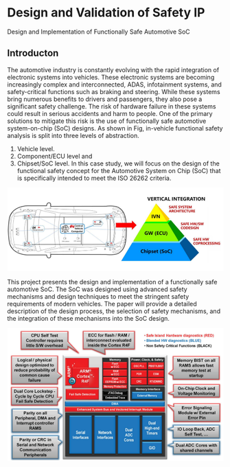 # Design and Validation of Safety IP
Design and Implementation of Functionally Safe Automotive SoC

## Introducton
The automotive industry is constantly evolving with the rapid integration of electronic systems into vehicles. These electronic systems are becoming increasingly complex and interconnected, ADAS, infotainment systems, and safety-critical functions such as braking and steering. While these systems bring numerous benefits to drivers and passengers, they also pose a significant safety challenge. The risk of hardware failure in these systems could result in serious accidents and harm to people. One of the primary solutions to mitigate this risk is the use of functionally safe automotive system-on-chip (SoC) designs. As shown in Fig, in-vehicle functional safety analysis is split into three levels of abstraction.
1. Vehicle level.
2. Component/ECU level and
3. Chipset/SoC level.
In this case study, we will focus on the design of the functional safety concept for the Automotive System on Chip (SoC) that is specifically intended to meet the ISO 26262 criteria.

![Image text](/Images/Picture1.png)

This project presents the design and implementation of a functionally safe automotive SoC. The SoC was designed using advanced safety mechanisms and design techniques to meet the stringent safety requirements of modern vehicles. The paper will provide a detailed description of the design process, the selection of safety mechanisms, and the integration of these mechanisms into the SoC design.

![Image text](/Images/Picture2.png)
